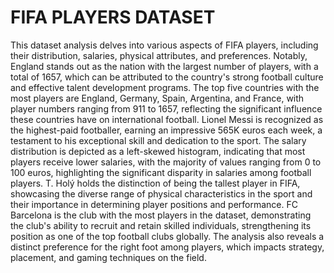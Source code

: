 # FIFA PLAYERS DATASET
This dataset analysis delves into various aspects of FIFA players, including their distribution, salaries, physical attributes, and preferences. Notably, England stands out as the nation with the largest number of players, with a total of 1657, which can be attributed to the country's strong football culture and effective talent development programs.
The top five countries with the most players are England, Germany, Spain, Argentina, and France, with player numbers ranging from 911 to 1657, reflecting the significant influence these countries have on international football. Lionel Messi is recognized as the highest-paid footballer, earning an impressive 565K euros each week, a testament to his exceptional skill and dedication to the sport.
The salary distribution is depicted as a left-skewed histogram, indicating that most players receive lower salaries, with the majority of values ranging from 0 to 100 euros, highlighting the significant disparity in salaries among football players. T. Holý holds the distinction of being the tallest player in FIFA, showcasing the diverse range of physical characteristics in the sport and their importance in determining player positions and performance.
FC Barcelona is the club with the most players in the dataset, demonstrating the club's ability to recruit and retain skilled individuals, strengthening its position as one of the top football clubs globally. The analysis also reveals a distinct preference for the right foot among players, which impacts strategy, placement, and gaming techniques on the field.
